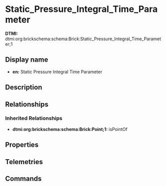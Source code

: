 # Static_Pressure_Integral_Time_Parameter
**DTMI:** dtmi:org:brickschema:schema:Brick:Static_Pressure_Integral_Time_Parameter;1
## Display name
- **en:** Static Pressure Integral Time Parameter
## Description
## Relationships
### Inherited Relationships
* **dtmi:org:brickschema:schema:Brick:Point;1:** isPointOf
## Properties
## Telemetries
## Commands
